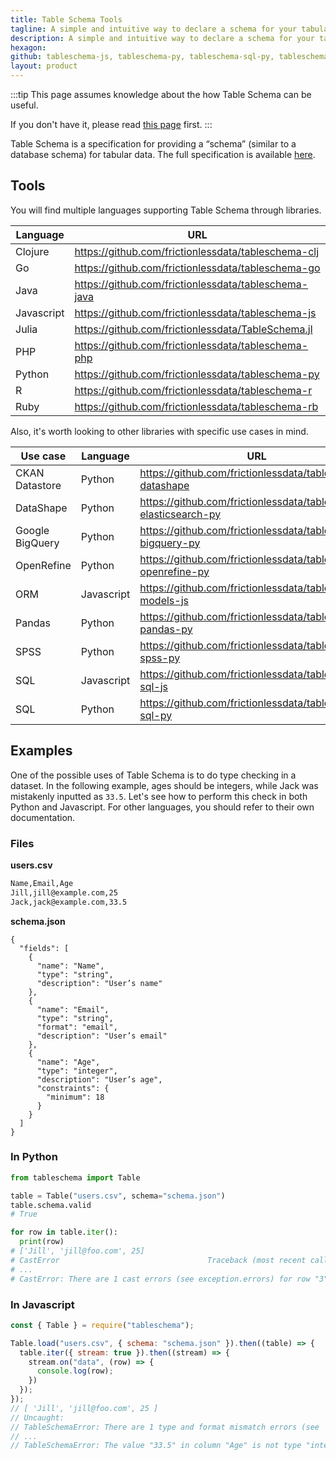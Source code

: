 ```yaml
---
title: Table Schema Tools
tagline: A simple and intuitive way to declare a schema for your tabular data that works with your existing tools.
description: A simple and intuitive way to declare a schema for your tabular data that works with your existing tools.
hexagon: 
github: tableschema-js, tableschema-py, tableschema-sql-py, tableschema-go, tableschema-pandas-py, tableschema-rb, tableschema-java, tableschema-php, TableSchema.jl, tableschema-r, tableschema-bigquery-py, tableschema-clj, tableschema-elasticsearch-py, tableschema-ui, tableschema-spss-py, tableschema-ckan-datastore-py
layout: product
---
```


:::tip
This page assumes knowledge about the how Table Schema can be useful.

If you don't have it, please read [this page](/table-schema) first.
:::
 
Table Schema is a specification for providing a “schema” (similar to a database schema) for tabular data. The full specification is available [here](https://specs.frictionlessdata.io/table-schema/).
 
## Tools

You will find multiple languages supporting Table Schema through libraries.

| Language | URL |
|----------|-----|
| Clojure | https://github.com/frictionlessdata/tableschema-clj |
| Go | https://github.com/frictionlessdata/tableschema-go |
| Java | https://github.com/frictionlessdata/tableschema-java |
| Javascript | https://github.com/frictionlessdata/tableschema-js |
| Julia | https://github.com/frictionlessdata/TableSchema.jl |
| PHP | https://github.com/frictionlessdata/tableschema-php |
| Python | https://github.com/frictionlessdata/tableschema-py |
| R | https://github.com/frictionlessdata/tableschema-r |
| Ruby | https://github.com/frictionlessdata/tableschema-rb |

Also, it's worth looking to other libraries with specific use cases in mind.

| Use case | Language | URL |
|----------|----------|-----|
| CKAN Datastore | Python | https://github.com/frictionlessdata/tableschema-datashape |
| DataShape | Python | https://github.com/frictionlessdata/tableschema-elasticsearch-py |
| Google BigQuery | Python | https://github.com/frictionlessdata/tableschema-bigquery-py |
| OpenRefine | Python | https://github.com/frictionlessdata/tableschema-openrefine-py |
| ORM | Javascript | https://github.com/frictionlessdata/tableschema-models-js |
| Pandas | Python | https://github.com/frictionlessdata/tableschema-pandas-py |
| SPSS | Python | https://github.com/frictionlessdata/tableschema-spss-py |
| SQL | Javascript | https://github.com/frictionlessdata/tableschema-sql-js |
| SQL | Python | https://github.com/frictionlessdata/tableschema-sql-py |

## Examples

One of the possible uses of Table Schema is to do type checking in a dataset. In the following example, ages should be integers, while Jack was mistakenly inputted as `33.5`. Let's see how to perform this check in both Python and Javascript. For other languages, you should refer to their own documentation.

### Files

**users.csv**

```bash
Name,Email,Age
Jill,jill@example.com,25
Jack,jack@example.com,33.5
```

**schema.json**

```
{
  "fields": [
    {
      "name": "Name",
      "type": "string",
      "description": "User’s name"
    },
    {
      "name": "Email",
      "type": "string",
      "format": "email",
      "description": "User’s email"
    },
    {
      "name": "Age",
      "type": "integer",
      "description": "User’s age",
      "constraints": {
        "minimum": 18
      }
    }
  ]
}
```

### In Python

```python
from tableschema import Table

table = Table("users.csv", schema="schema.json")
table.schema.valid
# True

for row in table.iter():
  print(row)
# ['Jill', 'jill@foo.com', 25]
# CastError                                 Traceback (most recent call last)
# ...
# CastError: There are 1 cast errors (see exception.errors) for row "3"
```

### In Javascript

```javascript
const { Table } = require("tableschema");

Table.load("users.csv", { schema: "schema.json" }).then((table) => {
  table.iter({ stream: true }).then((stream) => {
    stream.on("data", (row) => {
      console.log(row);
    })
  });
});
// [ 'Jill', 'jill@foo.com', 25 ]
// Uncaught:
// TableSchemaError: There are 1 type and format mismatch errors (see 'error.errors')
// ...
// TableSchemaError: The value "33.5" in column "Age" is not type "integer" and format "default"
```
